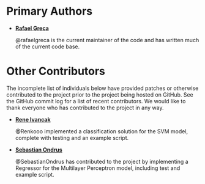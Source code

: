 Primary Authors
===============

* __[Rafael Greca](https://www.github.com/rafaelgreca)__

    @rafaelgreca is the current maintainer of the code and has written much of the
    current code base.

Other Contributors
==================

The incomplete list of individuals below have provided patches or otherwise
contributed to the project prior to the project being hosted on GitHub. See the
GitHub commit log for a list of recent contributors. We would like to thank
everyone who has contributed to the project in any way.

* __[Rene Ivancak](https://github.com/Renkooo)__

    @Renkooo implemented a classification solution for the SVM model, 
    complete with testing and an example script.

* __[Sebastian Ondrus](https://github.com/SebastianOndrus)__

    @SebastianOndrus has contributed to the project by implementing a Regressor for the Multilayer Perceptron model, including test and example script.
